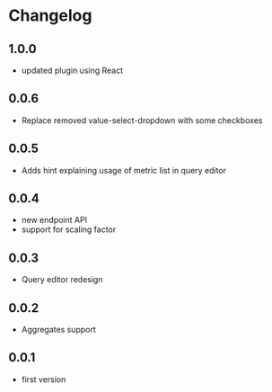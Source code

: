 # Changelog

## 1.0.0
- updated plugin using React

## 0.0.6
- Replace removed value-select-dropdown with some checkboxes

## 0.0.5
- Adds hint explaining usage of metric list in query editor

## 0.0.4
- new endpoint API
- support for scaling factor

## 0.0.3
- Query editor redesign

## 0.0.2
- Aggregates support

## 0.0.1
- first version
